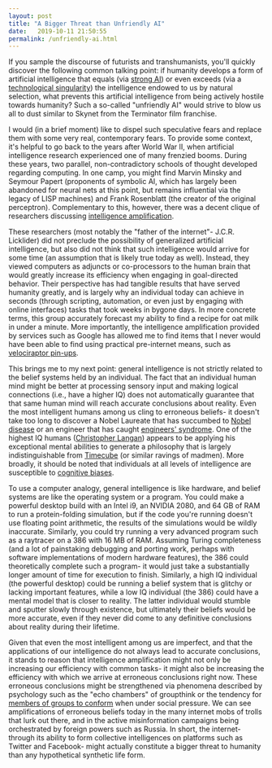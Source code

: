 ```yaml
---
layout: post
title: "A Bigger Threat than Unfriendly AI"
date:   2019-10-11 21:50:55
permalink: /unfriendly-ai.html
---
```


If you sample the discourse of futurists and transhumanists, you'll quickly discover the following common talking point: if humanity develops a form of artificial intelligence that equals (via [strong AI](https://en.wikipedia.org/wiki/Artificial_general_intelligence)) or even exceeds (via a [technological singularity](https://en.wikipedia.org/wiki/The_Singularity_Is_Near)) the intelligence endowed to us by natural selection, what prevents this artificial intelligence from being actively hostile towards humanity?  Such a so-called "unfriendly AI" would strive to blow us all to dust similar to Skynet from the Terminator film franchise.

I would (in a brief moment) like to dispel such speculative fears and replace them with some very real, contemporary fears.  To provide some context, it's helpful to go back to the years after World War II, when artificial intelligence research experienced one of many frenzied booms.  During these years, two parallel, non-contradictory schools of thought developed regarding computing.  In one camp, you might find Marvin Minsky and Seymour Papert (proponents of symbolic AI, which has largely been abandoned for neural nets at this point, but remains influential via the legacy of LISP machines) and Frank Rosenblatt (the creator of the original perceptron).  Complementary to this, however, there was a decent clique of researchers discussing [intelligence amplification](https://en.wikipedia.org/wiki/Intelligence_amplification).  

These researchers (most notably the "father of the internet"- J.C.R. Licklider) did not preclude the possibility of generalized artificial intelligence, but also did not think that such intelligence would arrive for some time (an assumption that is likely true today as well).  Instead, they viewed computers as adjuncts or co-processors to the human brain that would greatly increase its efficiency when engaging in goal-directed behavior.  Their perspective has had tangible results that have served humanity greatly, and is largely why an individual today can achieve in seconds (through scripting, automation, or even just by engaging with online interfaces) tasks that took weeks in bygone days.  In more concrete terms, this group accurately forecast my ability to find a recipe for oat milk in under a minute.  More importantly, the intelligence amplification provided by services such as Google has allowed me to find items that I never would have been able to find using practical pre-internet means, such as [velociraptor pin-ups](https://www.etsy.com/listing/650740926/velociraptor-pinup).

This brings me to my next point: general intelligence is not strictly related to the belief systems held by an individual.  The fact that an individual human mind might be better at processing sensory input and making logical connections (i.e., have a higher IQ) does not automatically guarantee that that same human mind will reach accurate conclusions about reality.  Even the most intelligent humans among us cling to erroneous beliefs- it doesn't take too long to discover a Nobel Laureate that has succumbed to [Nobel disease](https://rationalwiki.org/wiki/Nobel_disease) or an engineer that has caught [engineers' syndrome](https://rationalwiki.org/wiki/Engineers_and_woo).  One of the highest IQ humans ([Christopher Langan](https://rationalwiki.org/wiki/Christopher_Langan)) appears to be applying his exceptional mental abilities to generate a philosophy that is largely indistinguishable from [Timecube](https://web.archive.org/web/20160112193916/http://timecube.com/) (or similar ravings of madmen).  More broadly, it should be noted that individuals at all levels of intelligence are susceptible to [cognitive biases](https://en.wikipedia.org/wiki/List_of_cognitive_biases).

To use a computer analogy, general intelligence is like hardware, and belief systems are like the operating system or a program.  You could make a powerful desktop build with an Intel i9, an NVIDIA 2080, and 64 GB of RAM to run a protein-folding simulation, but if the code you're running doesn't use floating point arithmetic, the results of the simulations would be wildly inaccurate.  Similarly, you could try running a very advanced program such as a raytracer on a 386 with 16 MB of RAM.  Assuming Turing completeness (and a lot of painstaking debugging and porting work, perhaps with software implementations of modern hardware features), the 386 could theoretically complete such a program- it would just take a substantially longer amount of time for execution to finish.  Similarly, a high IQ individual (the powerful desktop) could be running a belief system that is glitchy or lacking important features, while a low IQ individual (the 386) could have a mental model that is closer to reality.  The latter individual would stumble and sputter slowly through existence, but ultimately their beliefs would be more accurate, even if they never did come to any definitive conclusions about reality during their lifetime.

Given that even the most intelligent among us are imperfect, and that the applications of our intelligence do not always lead to accurate conclusions, it stands to reason that intelligence amplification might not only be increasing our efficiency with common tasks- it might also be increasing the efficiency with which we arrive at erroneous conclusions right now.  These erroneous conclusions might be strengthened via phenomena described by psychology such as the "echo chambers" of groupthink or the tendency for [members of groups to conform](https://en.wikipedia.org/wiki/Asch_conformity_experiments) when under social pressure.  We can see amplifications of erroneous beliefs today in the many internet mobs of trolls that lurk out there, and in the active misinformation campaigns being orchestrated by foreign powers such as Russia.  In short, the internet- through its ability to form collective intelligences on platforms such as Twitter and Facebook- might actually constitute a bigger threat to humanity than any hypothetical synthetic life form.
